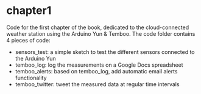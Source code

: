 chapter1
==================

Code for the first chapter of the book, dedicated to the cloud-connected weather station using the Arduino Yun & Temboo. The code folder contains 4 pieces of code:

- sensors_test: a simple sketch to test the different sensors connected to the Arduino Yun
- temboo_log: log the measurements on a Google Docs spreadsheet
- temboo_alerts: based on temboo_log, add automatic email alerts functionality
- temboo_twitter: tweet the measured data at regular time intervals